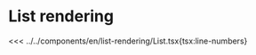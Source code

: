 # List rendering

<script setup >
import Demo from '../../components/tools/Demo.vue'
import { List } from '../../components/en/list-rendering/List.tsx'
</script>

<<< ../../components/en/list-rendering/List.tsx{tsx:line-numbers}

<Demo  :is="List" />
